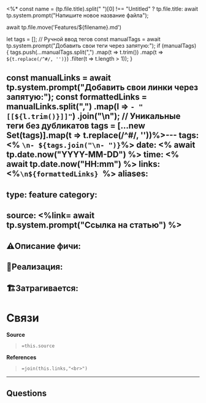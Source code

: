 <%*
const name = (tp.file.title).split(" ")[0] !== "Untitled" ? tp.file.title: await tp.system.prompt("Напишите новое название файла");

await tp.file.move('Features/${filename}.md')

let tags = [];
// Ручной ввод тегов
const manualTags = await tp.system.prompt("Добавить свои теги через запятую:");
if (manualTags) {
    tags.push(...manualTags.split(",")
        .map(t => t.trim())
        .map(t => `${t.replace(/^#/, '')}`) 
        .filter(t => t.length > 1));
}

const manualLinks = await tp.system.prompt("Добавить свои линки через запятую:"); const formattedLinks = manualLinks.split(",")
.map(l => `- "[[${l.trim()}]]"`)
.join("\n");
// Уникальные теги без дубликатов
tags = [...new Set(tags)].map(t => t.replace(/^#/, ''))%>---
tags: <% `\n- ${tags.join("\n- ")}`%>
date: <% await tp.date.now("YYYY-MM-DD") %>
time: <% await tp.date.now("HH:mm") %>
links: <%`\n${formattedLinks} `%>
aliases: 
-
type: feature
category: 
- 
source: <%link= await tp.system.prompt("Ссылка на статью") %>
---


## ⚠️Описание фичи:



## 📝Реализация:


## 🏗Затрагивается:

# Связи

**Source**
>`=this.source`

**References**
>`=join(this.links,"<br>")`

---

**Questions**
-